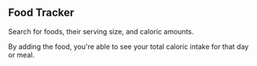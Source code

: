 ## Food Tracker

Search for foods, their serving size, and caloric amounts. 

By adding the food, you're able to see your total caloric intake for that day or meal.
